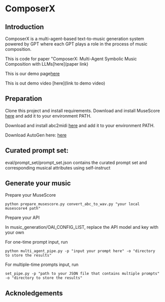 # ComposerX

## Introduction

ComposerX is a multi-agent-based text-to-music generation system powered by GPT where each GPT plays a role in the process of music composition.

This is code for paper "ComposerX: Multi-Agent Symbolic Music Composition with LLMs[here](paper link)

This is our demo page[here](https://lllindsey0615.github.io/ComposerX_demo/)

This is out demo video [here](link to demo video)


## Preparation

Clone this project and install requirements.
Download and install MuseScore [here](https://musescore.org/en/download) and add it to your environment PATH.

Download and install abc2midi [here](https://abcplus.sourceforge.net/) and add it to your environment PATH.

Download AutoGen here: [here](https://github.com/microsoft/autogen)

## Curated prompt set:
eval/prompt_set/prompt_set.json contains the curated prompt set and corresponding musical attributes using self-instruct


## Generate your music
Prepare your MuseScore

```
python prepare_musescore.py convert_abc_to_wav.py "your local musescore4 path"
```

Prepare your API

In music_generation/OAI_CONFIG_LIST, replace the API model and key with your own

For one-time prompt input, run
```
python multi_agent_pipe.py -p "input your prompt here" -o "directory to store the results"
```

For multiple-time prompts input, run
```
set_pipe.py -p "path to your JSON file that contains multiple prompts" -o "directory to store the results"
```

## Acknoledgements

